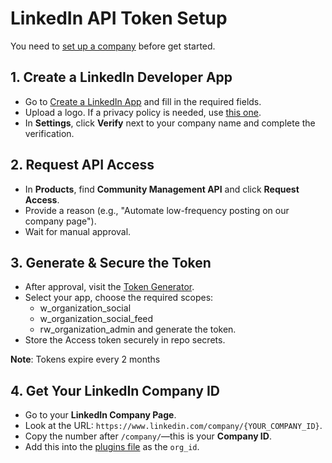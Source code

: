 # LinkedIn API Token Setup
You need to [set up a company](https://www.linkedin.com/company/setup/new/) before get started.

## 1. Create a LinkedIn Developer App  

- Go to [Create a LinkedIn App](https://www.linkedin.com/developers/apps/new) and fill in the required fields.  
- Upload a logo. If a privacy policy is needed, use [this one](https://usegalaxy.org/static/terms.html).  
- In **Settings**, click **Verify** next to your company name and complete the verification.  

## 2. Request API Access  

- In **Products**, find **Community Management API** and click **Request Access**.  
- Provide a reason (e.g., "Automate low-frequency posting on our company page").  
- Wait for manual approval.  

## 3. Generate & Secure the Token  

- After approval, visit the [Token Generator](https://www.linkedin.com/developers/tools/oauth/token-generator).  
- Select your app, choose the required scopes:
  - w_organization_social
  - w_organization_social_feed
  - rw_organization_admin
  and generate the token.  
- Store the Access token securely in repo secrets.

**Note**: Tokens expire every 2 months

## 4. Get Your LinkedIn Company ID  

- Go to your **LinkedIn Company Page**.  
- Look at the URL: `https://www.linkedin.com/company/{YOUR_COMPANY_ID}`.  
- Copy the number after `/company/`—this is your **Company ID**.
- Add this into the [plugins file](https://github.com/usegalaxy-eu/galaxy-social/blob/main/plugins.yml) as the `org_id`.

